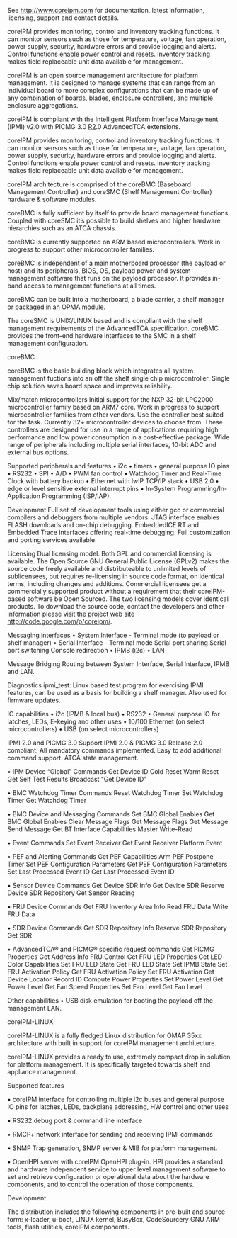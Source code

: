 See http://www.coreipm.com for documentation, latest information, licensing,
support and contact details.


coreIPM provides monitoring, control and inventory tracking functions. It can monitor sensors such as those for temperature, voltage, fan operation, power supply, security, hardware errors and provide logging and alerts. Control functions enable power control and resets. Inventory tracking makes field replaceable unit data available for management.

coreIPM is an open source management architecture for platform management. It is designed to manage systems that can range from an individual board to more complex configurations that can be made up of any combination of boards, blades, enclosure controllers, and multiple enclosure aggregations.

coreIPM is compliant with the Intelligent Platform Interface Management (IPMI) v2.0 with PICMG 3.0 [R2](https://code.google.com/p/coreipm/source/detail?r=2).0 AdvancedTCA extensions.

coreIPM provides monitoring, control and inventory tracking functions. It can monitor sensors such as those for temperature, voltage, fan operation, power supply, security, hardware errors and provide logging and alerts. Control functions enable power control and resets. Inventory tracking makes field replaceable unit data available for management.

coreIPM architecture is comprised of the coreBMC (Baseboard Management Controller) and coreSMC (Shelf Management Controller) hardware & software modules.

coreBMC is fully sufficient by itself to provide board management functions. Coupled with coreSMC it’s possible to build shelves and higher hardware hierarchies such as an ATCA chassis.

coreBMC is currently supported on ARM based microcontrollers. Work in progress to support other microcontroller families.

coreBMC is independent of a main motherboard processor (the payload or host) and its peripherals, BIOS, OS, payload power and system management software that runs on the payload processor. It provides in-band access to management functions at all times.

coreBMC can be built into a motherboard, a blade carrier, a shelf manager or packaged in an OPMA module.

The coreSMC is UNIX/LINUX based and is compliant with the shelf management requirements of the AdvancedTCA specification. coreBMC provides the front-end hardware interfaces to the SMC in a shelf management configuration.

coreBMC

coreBMC is the basic building block which integrates all system management fuctions into an off the shelf single chip microcontroller. Single chip solution saves board space and improves reliability.

Mix/match microcontrollers Initial support for the NXP 32-bit LPC2000 microcontroller family based on ARM7 core. Work in progress to support microcontroller families from other vendors. Use the controller best suited for the task. Currently 32+ microcontroller devices to choose from. These controllers are designed for use in a range of applications requiring high performance and low power consumption in a cost-effective package. Wide range of peripherals including multiple serial interfaces, 10-bit ADC and external bus options.

Supported peripherals and features • i2c • timers • general purpose IO pins • RS232 • SPI • A/D • PWM fan control • Watchdog Timer and Real-Time Clock with battery backup • Ethernet with lwIP TCP/IP stack • USB 2.0 • edge or level sensitive external interrupt pins • In-System Programming/In-Application Programming (ISP/IAP).

Development Full set of development tools using either gcc or commercial compilers and debuggers from multiple vendors. JTAG interface enables FLASH downloads and on-chip debugging. EmbeddedICE RT and Embedded Trace interfaces offering real-time debugging. Full customization and porting services available.

Licensing Dual licensing model. Both GPL and commercial licensing is available. The Open Source GNU General Public License (GPLv2) makes the source code freely available and distributeable to unlimited levels of sublicensees, but requires re-licensing in source code format, on identical terms, including changes and additions. Commercial licensees get a commercially supported product without a requirement that their coreIPM-based software be Open Sourced. The two licensing models cover identical products. To download the source code, contact the developers and other information please visit the project web site http://code.google.com/p/coreipm/.

Messaging interfaces • System Interface - Terminal mode (to payload or shelf manager) • Serial Interface - Terminal mode Serial port sharing Serial port switching Console redirection • IPMB (i2c) • LAN

Message Bridging Routing between System Interface, Serial Interface, IPMB and LAN.

Diagnostics ipmi\_test: Linux based test program for exercising IPMI features, can be used as a basis for building a shelf manager. Also used for firmware updates.

IO capabilities • i2c (IPMB & local bus) • RS232 • General purpose IO for latches, LEDs, E-keying and other uses • 10/100 Ethernet (on select microcontrollers) • USB (on select microcontrollers)

IPMI 2.0 and PICMG 3.0 Support IPMI 2.0 & PICMG 3.0 Release 2.0 compliant. All mandatory commands implemented. Easy to add additional command support. ATCA state management.

• IPM Device “Global” Commands Get Device ID Cold Reset Warm Reset Get Self Test Results Broadcast “Get Device ID”

• BMC Watchdog Timer Commands Reset Watchdog Timer Set Watchdog Timer Get Watchdog Timer

• BMC Device and Messaging Commands Set BMC Global Enables Get BMC Global Enables Clear Message Flags Get Message Flags Get Message Send Message Get BT Interface Capabilities Master Write-Read

• Event Commands Set Event Receiver Get Event Receiver Platform Event

• PEF and Alerting Commands Get PEF Capabilities Arm PEF Postpone Timer Set PEF Configuration Parameters Get PEF Configuration Parameters Set Last Processed Event ID Get Last Processed Event ID

• Sensor Device Commands Get Device SDR Info Get Device SDR Reserve Device SDR Repository Get Sensor Reading

• FRU Device Commands Get FRU Inventory Area Info Read FRU Data Write FRU Data

• SDR Device Commands Get SDR Repository Info Reserve SDR Repository Get SDR

• AdvancedTCA® and PICMG® specific request commands Get PICMG Properties Get Address Info FRU Control Get FRU LED Properties Get LED Color Capabilities Set FRU LED State Get FRU LED State Set IPMB State Set FRU Activation Policy Get FRU Activation Policy Set FRU Activation Get Device Locator Record ID Compute Power Properties Set Power Level Get Power Level Get Fan Speed Properties Set Fan Level Get Fan Level

Other capabilities • USB disk emulation for booting the payload off the management LAN.


coreIPM-LINUX

coreIPM-LINUX is a fully fledged Linux distribution for OMAP 35xx architecture with built in support for coreIPM management architecture.

coreIPM-LINUX provides a ready to use, extremely compact drop in solution for platform management. It is specifically targeted towards shelf and appliance management.

Supported features

• coreIPM interface for controlling multiple i2c buses and general purpose IO pins for latches, LEDs, backplane addressing, HW control and other uses

• RS232 debug port & command line interface

• RMCP+ network interface for sending and receiving IPMI commands

• SNMP Trap generation, SNMP server & MIB for platform management.

• OpenHPI server with coreIPM OpenHPI plug-in. HPI provides a standard and hardware independent service to upper level management software to set and retrieve configuration or operational data about the hardware components, and to control the operation of those components.

Development

The distribution includes the following components in pre-built and source form: x-loader, u-boot, LINUX kernel, BusyBox, CodeSourcery GNU ARM tools, flash utilities, coreIPM components.